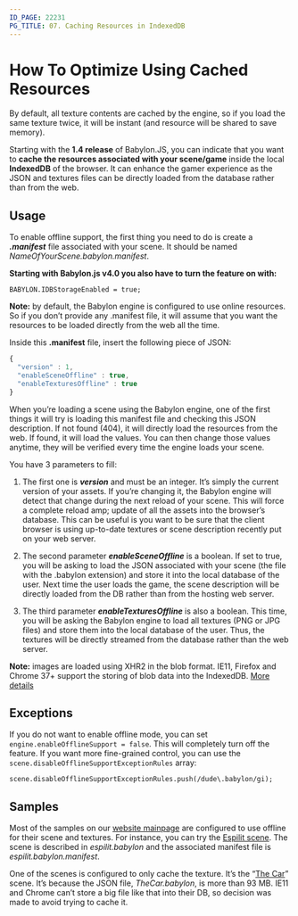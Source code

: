 ```yaml
---
ID_PAGE: 22231
PG_TITLE: 07. Caching Resources in IndexedDB
---
```


# How To Optimize Using Cached Resources

By default, all texture contents are cached by the engine, so if you load the same texture twice, it will be instant (and resource will be shared to save memory).

Starting with the **1.4 release** of Babylon.JS, you can indicate that you want to **cache the resources associated with your scene/game** inside the local **IndexedDB** of the browser. It can enhance the gamer experience as the JSON and textures files can be directly loaded from the database rather than from the web.

## Usage

To enable offline support, the first thing you need to do is create a _**.manifest**_ file associated with your scene. It should be named _NameOfYourScene.babylon.manifest_.

**Starting with Babylon.js v4.0 you also have to turn the feature on with:**
```
BABYLON.IDBStorageEnabled = true;
```

**Note:** by default, the Babylon engine is configured to use online resources. So if you don’t provide any .manifest file, it will assume that you want the resources to be loaded directly from the web all the time.

Inside this **.manifest** file, insert the following piece of JSON:

```javascript
{
  "version" : 1,
  "enableSceneOffline" : true,
  "enableTexturesOffline" : true
}
```

When you’re loading a scene using the Babylon engine, one of the first things it will try is loading this manifest file and checking this JSON description. If not found (404), it will directly load the resources from the web. If found, it will load the values. You can then change those values anytime, they will be verified every time the engine loads your scene.

You have 3 parameters to fill:

1. The first one is _**version**_ and must be an integer. It’s simply the current version of your assets. If you’re changing it, the Babylon engine will detect that change during the next reload of your scene. This will force a complete reload amp; update of all the assets into the browser’s database. This can be useful is you want to be sure that the client browser is using up-to-date textures or scene description recently put on your web server.

2. The second parameter _**enableSceneOffline**_ is a boolean. If set to true, you will be asking to load the JSON associated with your scene (the file with the .babylon extension) and store it into the local database of the user. Next time the user loads the game, the scene description will be directly loaded from the DB rather than from the hosting web server.

3. The third parameter _**enableTexturesOffline**_ is also a boolean. This time, you will be asking the Babylon engine to load all textures (PNG or JPG files) and store them into the local database of the user. Thus, the textures will be directly streamed from the database rather than the web server.

**Note:** images are loaded using XHR2 in the blob format. IE11, Firefox and Chrome 37+ support the storing of blob data into the IndexedDB. [More details](http://caniuse.com/#search=indexeddb)

## Exceptions
If you do not want to enable offline mode, you can set `engine.enableOfflineSupport = false`. This will completely turn off the feature.
If you want more fine-grained control, you can use the `scene.disableOfflineSupportExceptionRules` array:

```
scene.disableOfflineSupportExceptionRules.push(/dude\.babylon/gi);
```

## Samples

Most of the samples on our [website mainpage](https://www.babylonjs.com) are configured to use offline for their scene and textures. For instance, you can try the [Espilit scene](https://www.babylonjs.com/demos/glowingespilit/). The scene is described in _espilit.babylon_ and the associated manifest file is _espilit.babylon.manifest_.

One of the scenes is configured to only cache the texture. It’s the “[The Car](https://www.babylonjs.com/demos/thecar/)” scene. It’s because the JSON file, _TheCar.babylon_, is more than 93 MB. IE11 and Chrome can’t store a big file like that into their DB, so decision was made to avoid trying to cache it.
